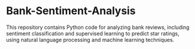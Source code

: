 # Bank-Sentiment-Analysis
This repository contains Python code for analyzing bank reviews, including sentiment classification and supervised learning to predict star ratings, using natural language processing and machine learning techniques.
